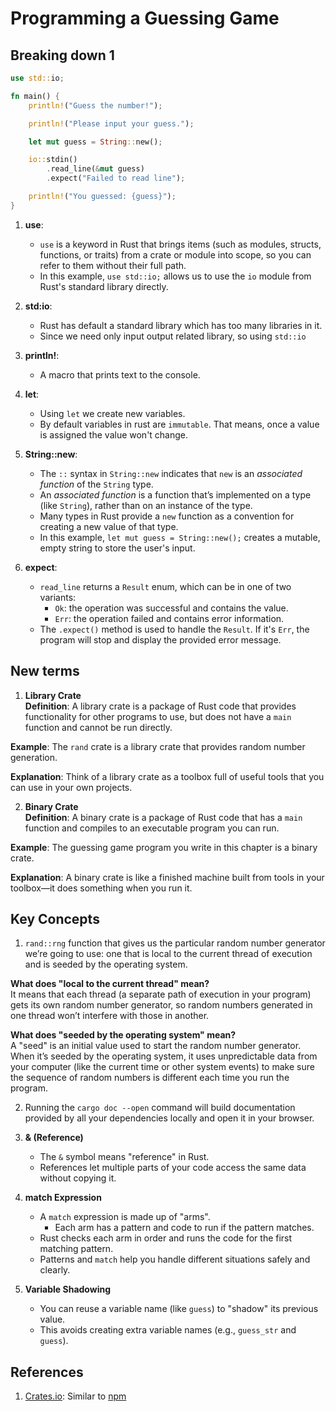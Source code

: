 # Programming a Guessing Game

## Breaking down 1

```rust
use std::io;

fn main() {
    println!("Guess the number!");

    println!("Please input your guess.");

    let mut guess = String::new();

    io::stdin()
        .read_line(&mut guess)
        .expect("Failed to read line");

    println!("You guessed: {guess}");
}
```

1. **use**:
    - `use` is a keyword in Rust that brings items (such as modules, structs, functions, or traits) from a crate or module into scope, so you can refer to them without their full path. 
    - In this example, `use std::io;` allows us to use the `io` module from Rust's standard library directly.

2. **std:io**:
    -  Rust has default a standard library which has too many libraries in it.
    - Since we need only input output related library, so using `std::io`

3. **println!**:
    - A macro that prints text to the console.

4. **let**:
    - Using `let` we create new variables.
    - By default variables in rust are `immutable`. That means, once a value is assigned the value won't change.

5. **String::new**:
    - The `::` syntax in `String::new` indicates that `new` is an *associated function* of the `String` type.
    - An *associated function* is a function that’s implemented on a type (like `String`), rather than on an instance of the type.
    - Many types in Rust provide a `new` function as a convention for creating a new value of that type.
    - In this example, `let mut guess = String::new();` creates a mutable, empty string to store the user's input.

6. **expect**:
    - `read_line` returns a `Result` enum, which can be in one of two variants:
        - `Ok`: the operation was successful and contains the value.
        - `Err`: the operation failed and contains error information.
    - The `.expect()` method is used to handle the `Result`. If it's `Err`, the program will stop and display the provided error message.

## New terms
1. **Library Crate**  
**Definition**: A library crate is a package of Rust code that provides functionality for other programs to use, but does not have a `main` function and cannot be run directly.  

**Example**: The `rand` crate is a library crate that provides random number generation.  

**Explanation**: Think of a library crate as a toolbox full of useful tools that you can use in your own projects.

2. **Binary Crate**  
**Definition**: A binary crate is a package of Rust code that has a `main` function and compiles to an executable program you can run.  

**Example**: The guessing game program you write in this chapter is a binary crate.  

**Explanation**: A binary crate is like a finished machine built from tools in your toolbox—it does something when you run it.

## Key Concepts

1. `rand::rng` function that gives us the particular random number generator we’re going to use: one that is local to the current thread of execution and is seeded by the operating system.

**What does "local to the current thread" mean?**  
It means that each thread (a separate path of execution in your program) gets its own random number generator, so random numbers generated in one thread won’t interfere with those in another.

**What does "seeded by the operating system" mean?**  
A "seed" is an initial value used to start the random number generator. When it’s seeded by the operating system, it uses unpredictable data from your computer (like the current time or other system events) to make sure the sequence of random numbers is different each time you run the program.

2. Running the `cargo doc --open` command will build documentation provided by all your dependencies locally and open it in your browser.

3. **& (Reference)**
   - The `&` symbol means "reference" in Rust.
   - References let multiple parts of your code access the same data without copying it.

4. **match Expression**
   - A `match` expression is made up of "arms".
     - Each arm has a pattern and code to run if the pattern matches.
   - Rust checks each arm in order and runs the code for the first matching pattern.
   - Patterns and `match` help you handle different situations safely and clearly.

5. **Variable Shadowing**
   - You can reuse a variable name (like `guess`) to "shadow" its previous value.
   - This avoids creating extra variable names (e.g., `guess_str` and `guess`).

## References

1. [Crates.io](https://www.crates.io): Similar to [npm](https://www.npmjs.com/)
